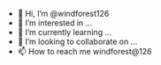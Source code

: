 - 👋 Hi, I’m @windforest126
- 👀 I’m interested in ...
- 🌱 I’m currently learning ...
- 💞️ I’m looking to collaborate on ...
- 📫 How to reach me windforest@126

<!---
windforest126/windforest126 is a ✨ special ✨ repository because its `README.md` (this file) appears on your GitHub profile.
You can click the Preview link to take a look at your changes.
--->
